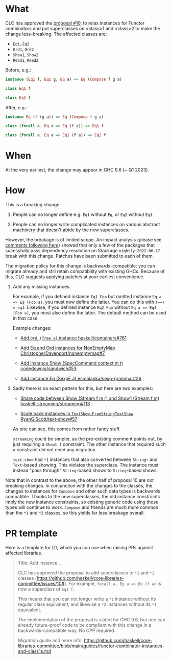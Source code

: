 # What

CLC has approved the [proposal #10](https://github.com/haskell/core-libraries-committee/issues/10), to relax instances for Functor combinators and put superclasses on \<class>1 and \<class>2 to make the change less-breaking.
The affected classes are:

- `Eq1`, `Eq2`
- `Ord1`, `Ord2`
- `Show1`, `Show2`
- `Read1`, `Read2`

Before, e.g.:
```haskell
instance (Eq1 f, Eq1 g, Eq a) => Eq (Compose f g a)

class Eq1 f

class Eq2 f
```

After, e.g.:
```haskell
instance Eq (f (g a)) => Eq (Compose f g a)

class (forall a. Eq a => Eq (f a)) => Eq1 f

class (forall a. Eq a => Eq1 (f a)) => Eq2 f
```

# When

At the very earliest, the change may appear in GHC 9.6 (~ Q1 2023).

# How

This is a breaking change:

1. People can no longer define e.g. `Eq1` without `Eq`, or `Eq2` without `Eq1`.

2. People can no longer write complicated instances on various abstract machinery that doesn't abide by the new superclasses.

However, the breakage is of limited scope.
An impact analysis (please see [comments following here](https://github.com/haskell/core-libraries-committee/issues/10#issuecomment-1166669613))
showed that only a few of the packages that sucessfully pass dependency resolution on Stackage `nightly-2022-06-17` break with this change.
Patches have been submitted to each of them.

The migration policy for this change is backwards-compatible: you can migrate already and still retain compatibility with existing GHCs.
Because of this, CLC suggests applying patches at your earliest convenience.

1. Add any missing instances.

   For example, if you defined instance `Eq1 Foo` but omitted instance `Eq a => Eq (Foo a)`, you must now define the latter.
   You can do this with `(==) = eq1`.
   Likewise, if you defined instance `Eq2 Foo` without `Eq a => Eq1 (Foo a)`, you must also define the latter.
   The default method can be used in that case.

   Example changes:

   - [Add `Ord (Tree a)` instance haskell/containers#761](https://github.com/haskell/containers/pull/761)

   - [Add Eq and Ord instances for NonEmptyMap ChristopherDavenport/nonemptymap#7](https://github.com/ChristopherDavenport/nonemptymap/pull/7)

   - [Add instance Show (SpecCommand context m t) codedownio/sandwich#53](https://github.com/codedownio/sandwich/pull/53)

   - [Add instance Eq (SexpF a) esmolanka/sexp-grammar#26](https://github.com/esmolanka/sexp-grammar/pull/26)

2. Sadly there is no exact pattern for this, but here are two examples:

   - [Share code between Show (Stream f m r) and Show1 (Stream f m) haskell-streaming/streaming#113](https://github.com/haskell-streaming/streaming/pull/113)

   - [Scale back instances in `TextShow.FromStringTextShow` RyanGlScott/text-show#57](https://github.com/RyanGlScott/text-show/pull/57)

   As one can see, this comes from rather fancy stuff.

   `streaming` could be simpler, as the pre-existing comment points out, by just requiring a `Show1 f` constraint.
   The other instance that required such a constraint did not need any migration.

   `text-show` had `*1` instances that also converted between `String`- and `Text`-based showing.
   This violates the superclass.
   The instance must instead "pass through" `String`-based shows to `String`-based shows.

Note that in contrast to the above, the other half of proposal 10 are *not* breaking changes.
In conjunction with the changes to the classes, the changes to instances for `Compose` and other such data types is backwards compatible.
Thanks to the new superclasses, the old instance constraints imply the new instance constraints, so existing generic code using those types will continue to work.
`Compose` and friends are much more common than the `*1` and `*2` classes, so this yields far less breakage overall.

# PR template

Here is a template for (1), which you can use when raising PRs against affected libraries.

> Title: Add instance _
>
> CLC has approved the proposal to add superclasses to `*1` and `*2`
> classes
> (https://github.com/haskell/core-libraries-committee/issues/10#). For
> example, `forall a. Eq a => Eq (f a)` is now a superclass of `Eq1 f`.
>
> This means that you can not longer write a `*1` instance without its
> regular class equivalent, and likewise a `*2` instances without its `*1`
> equivalent.
>
> The implementation of the proposal is slated for GHC 9.6, but one can
> already future-proof code to be compliant with this change in a
> backwards-compatible way. No CPP required.
>
> Migration guide and more info:
> https://github.com/haskell/core-libraries-committee/blob/main/guides/functor-combinator-instances-and-class1s.md
